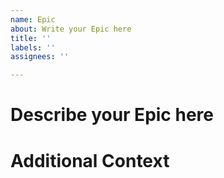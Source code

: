 ```yaml
---
name: Epic
about: Write your Epic here
title: ''
labels: ''
assignees: ''

---
```


# Describe your Epic here

# Additional Context
